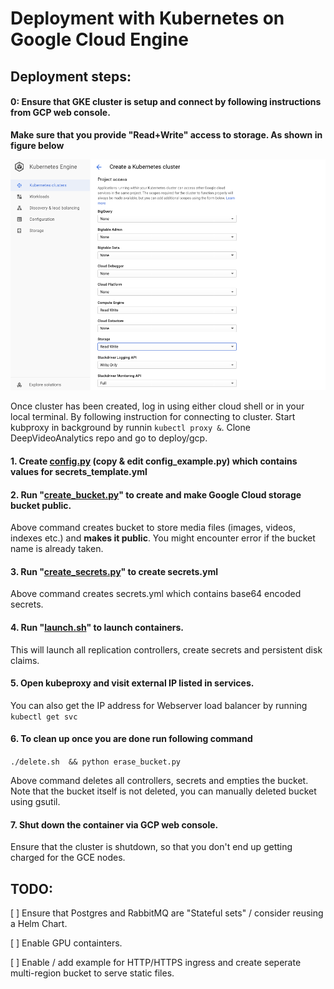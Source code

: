 Deployment with Kubernetes on Google Cloud Engine 
===

## Deployment steps:

####  0: Ensure that GKE cluster is setup and connect by following instructions from GCP web console.

**Make sure that you provide "Read+Write" access to storage. As shown in figure below**

![Permissions](figures/storage_permissions.png "permissions")

Once cluster has been created, log in using either cloud shell or in your local terminal. By following instruction
for connecting to cluster. Start kubproxy in background by runnin `kubectl proxy &`. Clone DeepVideoAnalytics 
repo and go to deploy/gcp.

#### 1. Create [config.py](config_example.py) (copy & edit config_example.py) which contains values for secrets_template.yml

#### 2. Run "[create_bucket.py](create_bucket.py)" to create and make Google Cloud storage bucket public.

Above command creates bucket to store media files (images, videos, indexes etc.) and **makes it public**. You might encounter error
if the bucket name is already taken.

#### 3. Run "[create_secrets.py](create_secrets.py)" to create secrets.yml

Above command creates secrets.yml which contains base64 encoded secrets. 

#### 4. Run "[launch.sh](launch.sh)" to launch containers.

This will launch all replication controllers, create secrets and persistent disk claims.

####  5. Open kubeproxy and visit external IP listed in services.

You can also get the IP address for Webserver load balancer by running 
```kubectl get svc```

####  6. To clean up once you are done run following command

```./delete.sh  && python erase_bucket.py```

Above command deletes all controllers, secrets and empties the bucket. 
Note that the bucket itself is not deleted, you can manually deleted bucket
using gsutil.

#### 7. Shut down the container via GCP web console.

Ensure that the cluster is shutdown, so that you don't end up getting charged
for the GCE nodes. 

## TODO:    

[ ] Ensure that Postgres and RabbitMQ are "Stateful sets" / consider reusing a Helm Chart. 
   
[ ] Enable GPU containters.
     
[ ] Enable / add example for HTTP/HTTPS ingress and create seperate multi-region bucket to serve static files.   
